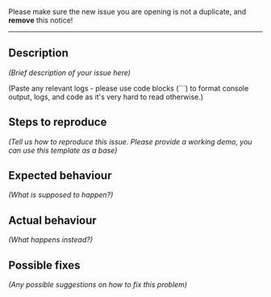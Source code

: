 Please make sure the new issue you are opening is not a duplicate, and **remove** this notice!

------

## Description
*(Brief description of your issue here)*

(Paste any relevant logs - please use code blocks (```) to format console output,
logs, and code as it's very hard to read otherwise.)

## Steps to reproduce
*(Tell us how to reproduce this issue. Please provide a working demo, you can use this template as a base)*

## Expected behaviour
*(What is supposed to happen?)*

## Actual behaviour
*(What happens instead?)*

## Possible fixes
*(Any possible suggestions on how to fix this problem)*
